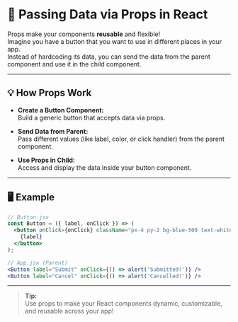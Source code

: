 # 🎁 Passing Data via Props in React

Props make your components **reusable** and flexible!  
Imagine you have a button that you want to use in different places in your app.  
Instead of hardcoding its data, you can send the data from the parent component and use it in the child component.

---

## 💡 How Props Work

- **Create a Button Component:**  
  Build a generic button that accepts data via props.

- **Send Data from Parent:**  
  Pass different values (like label, color, or click handler) from the parent component.

- **Use Props in Child:**  
  Access and display the data inside your button component.

---

## 🖥️ Example

```jsx
// Button.jsx
const Button = ({ label, onClick }) => (
  <button onClick={onClick} className="px-4 py-2 bg-blue-500 text-white rounded">
    {label}
  </button>
);

// App.jsx (Parent)
<Button label="Submit" onClick={() => alert('Submitted!')} />
<Button label="Cancel" onClick={() => alert('Cancelled!')} />
```

---

> **Tip:**  
> Use props to make your React components dynamic, customizable, and reusable across your app!